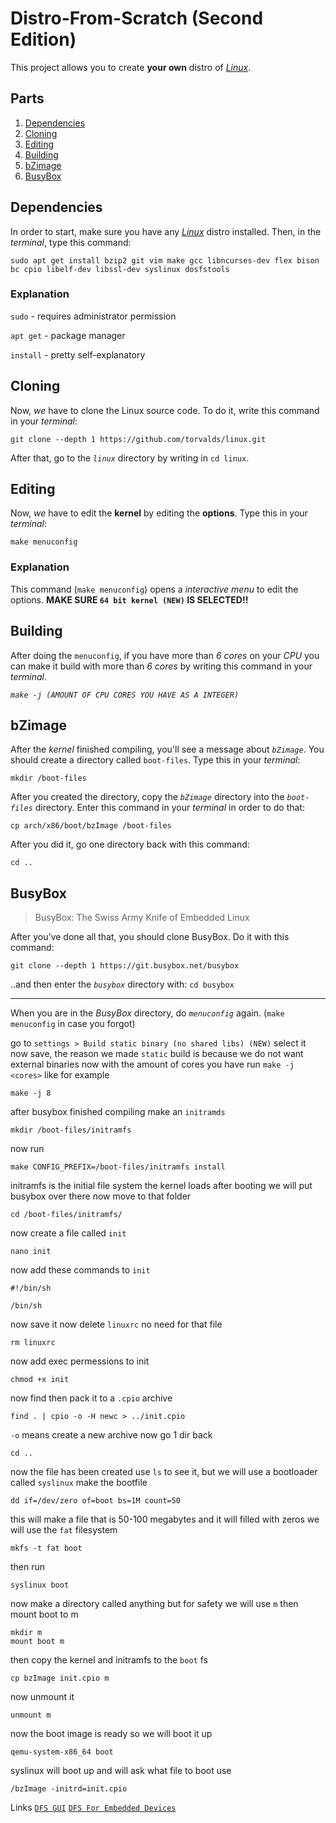 # Distro-From-Scratch (Second Edition)
This project allows you to create **your own** distro of *[Linux](https://www.linux.org/)*.

## Parts
1. [Dependencies](#dependencies)
2. [Cloning](#cloning)
3. [Editing](#editing)
4. [Building](#building)
5. [bZimage](#bzimage)
6. [BusyBox](#busybox)

## Dependencies
In order to start, make sure you have any *[Linux](https://www.linux.org/)* distro installed. Then, in the *terminal*, type this command:
```
sudo apt get install bzip2 git vim make gcc libncurses-dev flex bison bc cpio libelf-dev libssl-dev syslinux dosfstools
```

### Explanation
`sudo` - requires administrator permission

`apt get` - package manager

`install` - pretty self-explanatory


## Cloning
Now, *we* have to clone the Linux source code. To do it, write this command in your *terminal*:
```
git clone --depth 1 https://github.com/torvalds/linux.git
```
After that, go to the *`linux`* directory by writing in `cd linux`.

## Editing
Now, *we* have to edit the **kernel** by editing the **options**. Type this in your *terminal*:
```
make menuconfig
```

### Explanation
This command (`make menuconfig`) opens a *interactive menu* to edit the options. **MAKE SURE `64 bit kernel (NEW)` IS SELECTED!!**

## Building

After doing the `menuconfig`, if you have more than *6 cores* on your *CPU* you can make it build with more than *6 cores* by writing this command in your *terminal*.

*`make -j (AMOUNT OF CPU CORES YOU HAVE AS A INTEGER)`*

## bZimage

After the *kernel* finished compiling, you'll see a message about *`bZimage`*. You should create a directory called `boot-files`. Type this in your *terminal*:

`mkdir /boot-files`

After you created the directory, copy the *`bZimage`* directory into the *`boot-files`* directory. Enter this command in your *terminal* in order to do that:

`cp arch/x86/boot/bzImage /boot-files`

After you did it, go one directory back with this command:

`cd ..`

## BusyBox
> BusyBox: The Swiss Army Knife of Embedded Linux

After you've done all that, you should clone BusyBox. Do it with this command:

`git clone --depth 1 https://git.busybox.net/busybox`

..and then enter the *`busybox`* directory with: `cd busybox`

----

When you are in the *BusyBox* directory, do *`menuconfig`* again. (`make menuconfig` in case you forgot)

go to `settings > Build static binary (no shared libs) (NEW)` select it now save, the reason we made `static` build is because we do not want external binaries now with the amount of cores you have run `make -j <cores>` like for example
```
make -j 8
```
after busybox finished compiling make an `initramds`
```
mkdir /boot-files/initramfs
```
now run 
```
make CONFIG_PREFIX=/boot-files/initramfs install
```
initramfs is the initial file system the kernel loads after booting we will put busybox over there
now move to that folder
```
cd /boot-files/initramfs/
```
now create a file called `init`
```
nano init
```
now add these commands to `init`
```
#!/bin/sh

/bin/sh
```
now save it
now delete `linuxrc` no need for that file
```
rm linuxrc
```
now add exec permessions to init
```
chmod +x init
```
now find then pack it to a `.cpio` archive
```
find . | cpio -o -H newc > ../init.cpio
```
`-o` means create a new archive now go 1 dir back
```
cd ..
```
now the file has been created use `ls` to see it, but we will use a bootloader called `syslinux` 
make the bootfile
```
dd if=/dev/zero of=boot bs=1M count=50
```
this will make a file that is 50-100 megabytes and it will filled with zeros
we will use the `fat` filesystem
```
mkfs -t fat boot 
```
then run
```
syslinux boot
```
now make a directory called anything but for safety we will use `m` then mount boot to m
```
mkdir m
mount boot m
```
then copy the kernel and initramfs to the `boot` fs
```
cp bzImage init.cpio m
```
now unmount it
```
unmount m
```
now the boot image is ready so we will boot it up
```
qemu-system-x86_64 boot
```
syslinux will boot up and will ask what file to boot use 
```
/bzImage -initrd=init.cpio
```

Links
[`DFS GUI`](https://github.com/GuestSneezeOSDev/DFS/tree/main/GUI)
[`DFS For Embedded Devices`](https://github.com/GuestSneezeOSDev/DFS/tree/main/embedded)
